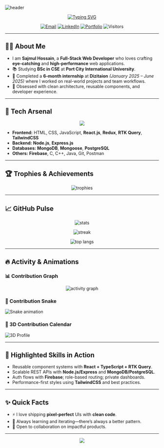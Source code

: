 <!-- Banner -->
![header](https://capsule-render.vercel.app/api?type=waving&color=0:7F7FD5,50:86A8E7,100:91EAE4&height=220&section=header&text=Sajmul%20Hossain&fontSize=60&fontAlignY=35&animation=fadeIn&desc=Full-Stack%20Web%20Developer%20%7C%20Open-Source%20Enthusiast&descAlignY=55&descAlign=50)

<p align="center">
  <a href="https://github.com/sajmulhossain">
    <img src="https://readme-typing-svg.demolab.com?font=Fira+Code&pause=1000&width=600&lines=Hi%2C+I'm+Sajmul+Hossain+%F0%9F%91%8B;Full-Stack+Web+Developer+%F0%9F%9A%80;I+build+clean%2C+scalable+%26+delightful+web+apps.;Always+learning+%E2%9C%A8+React%2C+Node%2C+DBs" alt="Typing SVG" />
  </a>
</p>

<p align="center">
  <a href="mailto:sajmul1427@gmail.com"><img alt="Email" src="https://img.shields.io/badge/Email-sajmul1427%40gmail.com-red?style=for-the-badge&logo=gmail&logoColor=white"></a>
  <a href="https://linkedin.com/in/sajmulhossain"><img alt="LinkedIn" src="https://img.shields.io/badge/LinkedIn-Sajmul%20Hossain-0A66C2?style=for-the-badge&logo=linkedin&logoColor=white"></a>
  <a href="https://sajmul.com"><img alt="Portfolio" src="https://img.shields.io/badge/Portfolio-sajmul.com-111?style=for-the-badge&logo=vercel&logoColor=white"></a>
  <img alt="Visitors" src="https://komarev.com/ghpvc/?username=sajmulhossain&style=for-the-badge&color=0e75b6">
</p>

---

## 🧑‍💻 About Me

- I am **Sajmul Hossain**, a **Full-Stack Web Developer** who loves crafting **eye‑catching** and **high‑performance** web applications.
- 📚 Studying **BSc in CSE** at **Port City International University**.
- 💼 Completed a **6‑month internship** at **Dizitaion** *(January 2025 – June 2025)* where I worked on real-world projects and team workflows.
- 🚀 Obsessed with clean architecture, reusable components, and developer experience.

---

## 🧰 Tech Arsenal

<p align="center">
  <img src="https://skillicons.dev/icons?i=html,css,js,react,redux,tailwind,nodejs,express,mongodb,mongoose,postgres,firebase,cpp,java,c,git,postman&perline=9" />
</p>

- **Frontend:** HTML, CSS, JavaScript, **React.js**, **Redux**, **RTK Query**, **TailwindCSS**
- **Backend:** **Node.js**, **Express.js**
- **Databases:** **MongoDB**, **Mongoose**, **PostgreSQL**
- **Others:** **Firebase**, C, C++, Java, Git, Postman

---

## 🏆 Trophies & Achievements

<p align="center">
  <img src="https://github-profile-trophy.vercel.app/?username=sajmulhossain&theme=radical&no-frame=true&margin-w=15" alt="trophies" />
</p>

---

## 📈 GitHub Pulse

<p align="center">
  <img src="https://github-readme-stats.vercel.app/api?username=sajmulhossain&show_icons=true&theme=radical" alt="stats" />
</p>
<p align="center">
  <img src="https://github-readme-streak-stats.herokuapp.com?user=sajmulhossain&theme=radical" alt="streak" />
</p>
<p align="center">
  <img src="https://github-readme-stats.vercel.app/api/top-langs/?username=sajmulhossain&layout=compact&theme=radical" alt="top langs" />
</p>

---

## 🔥 Activity & Animations

### 📊 Contribution Graph
<p align="center">
  <img src="https://github-readme-activity-graph.vercel.app/graph?username=sajmulhossain&theme=react-dark&hide_border=true" alt="activity graph" />
</p>

### 🐍 Contribution Snake
![Snake animation](https://raw.githubusercontent.com/sajmulhossain/sajmulhossain/output/snake.svg)


### 🎨 3D Contribution Calendar
![3D Profile](https://raw.githubusercontent.com/sajmulhossain/sajmulhossain/output/profile-3d-contrib/profile-night-rainbow.svg)


---

## 🚀 Highlighted Skills in Action
- Reusable component systems with **React + TypeScript + RTK Query**.
- Scalable REST APIs with **Node.js/Express** and **MongoDB/PostgreSQL**.
- Auth flows with **Firebase**; role-based routing; private dashboards.
- Performance-first styles using **TailwindCSS** and best practices.

---

## ✨ Quick Facts
- ⚡ I love shipping **pixel‑perfect** UIs with **clean code**.
- 🌱 Always learning and iterating—there’s always a better pattern.
- 🤝 Open to collaboration on impactful products.

---

<p align="center">
  <img src="https://capsule-render.vercel.app/api?type=waving&color=0:91EAE4,50:86A8E7,100:7F7FD5&height=120&section=footer" />
</p>
